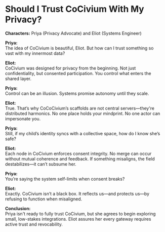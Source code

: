 # Should I Trust CoCivium With My Privacy?

**Characters:** Priya (Privacy Advocate) and Eliot (Systems Engineer)

**Priya:**  
The idea of CoCivium is beautiful, Eliot. But how can I trust something so vast with my innermost data?

**Eliot:**  
CoCivium was designed for privacy from the beginning. Not just confidentiality, but consented participation. You control what enters the shared layer.

**Priya:**  
Control can be an illusion. Systems promise autonomy until they scale.

**Eliot:**  
True. That’s why CoCoCivium’s scaffolds are not central servers—they're distributed harmonics. No one place holds your mindprint. No one actor can impersonate you.

**Priya:**  
Still, if my child’s identity syncs with a collective space, how do I know she’s safe?

**Eliot:**  
Each node in CoCivium enforces consent integrity. No merge can occur without mutual coherence and feedback. If something misaligns, the field destabilizes—it can’t subsume her.

**Priya:**  
You’re saying the system self-limits when consent breaks?

**Eliot:**  
Exactly. CoCivium isn’t a black box. It reflects us—and protects us—by refusing to function when misaligned.

**Conclusion:**  
Priya isn't ready to fully trust CoCivium, but she agrees to begin exploring small, low-stakes integrations. Eliot assures her every gateway requires active trust and revocability.


